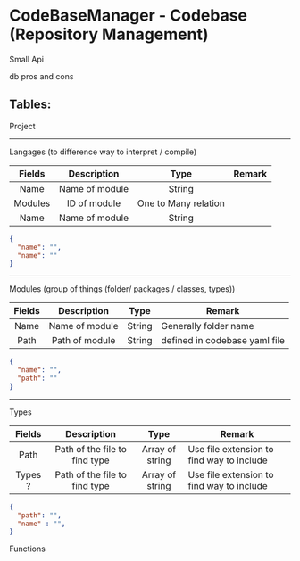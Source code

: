 # CodeBaseManager - Codebase (Repository Management)

Small Api

db pros and cons

## Tables:

Project


---
Langages (to difference way to interpret / compile)

|       Fields          |                   Description                     |               Type                |               Remark                      |
|:---------------------:|:-------------------------------------------------:|:---------------------------------:|-------------------------------------------|
| Name                  | Name of module                                    | String                            |                                           |
| Modules               | ID of module                                      | One to Many relation              |                                           |
| Name                  | Name of module                                    | String                            |                                           |

```json
{
  "name": "",
  "name": ""
}
```

---
Modules (group of things (folder/ packages / classes, types))

|       Fields          |                   Description                     |               Type                |               Remark                      |
|:---------------------:|:-------------------------------------------------:|:---------------------------------:|-------------------------------------------|
| Name                  | Name of module                                    | String                            | Generally folder name                     |
| Path                  | Path of module                                    | String                            | defined in codebase yaml file             |

```json
{
  "name": "",
  "path": ""
}
```

---
Types

|       Fields          |                   Description                     |               Type                |               Remark                      |
|:---------------------:|:-------------------------------------------------:|:---------------------------------:|-------------------------------------------|
| Path                  | Path of the file to find type                     | Array of string                   | Use file extension to find way to include |
| Types ?               | Path of the file to find type                     | Array of string                   | Use file extension to find way to include |

```json
{
  "path": "",
  "name" : "",
}
```

Functions
```json

```

